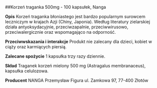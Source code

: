 ##Korzeń traganka 500mg - 100 kapsułek, Nanga

**Opis** Korzeń traganka błoniastego jest bardzo popularnym surowcem leczniczym w krajach Azji (Chiny, Japonia). Według literatury zielarskiej działa antyoksydacyjnie, przeciwzapalnie, przeciwwirusowo, przeciwalergicznie oraz wspomagająco na odporność. 

**Przeciwwskazania i interakcje** Produkt nie zalecany dla dzieci, kobiet w ciąży oraz karmiących piersią.

**Zalecane spożycie** 1 kapsułka trzy razy dziennie.

**Skład** Traganek korzeń mielony 500 mg (Astragalus membranaceus), kapsułka celulozowa.

**Producent** NANGA Przemysław Figura
ul. Zamkowa 97, 77-400 Złotów